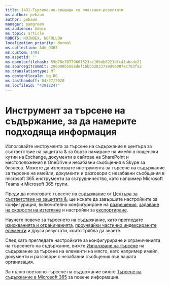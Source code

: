 ```yaml
---
title: 1491-Търсене-не-връщащи се очаквани-резултати
ms.author: pebaum
author: pebaum
manager: pamgreen
ms.audience: Admin
ms.topic: article
ROBOTS: NOINDEX, NOFOLLOW
localization_priority: Normal
ms.collection: Adm_O365
ms.custom: 1491
ms.assetid: ''
ms.openlocfilehash: 59b70e78779661523ac16bdb8221dfc41abcde21
ms.sourcegitcommit: 286000b588adef1bbbb28337a9d9e087ec783fa2
ms.translationtype: MT
ms.contentlocale: bg-BG
ms.lasthandoff: 04/27/2020
ms.locfileid: "43912247"
---
```

# <a name="content-search-tool-to-find-relevant-info"></a>Инструмент за търсене на съдържание, за да намерите подходяща информация

Използвайте инструмента за търсене на съдържание в центъра за съответствие на защитата & за бързо намиране на имейл в пощенски кутии на Exchange, документи в сайтове на SharePoint и местоположения в OneDrive и незабавни съобщения в Skype за бизнеса. Можете да използвате инструмента за търсене на съдържание за търсене на имейли, документи и разговори с незабавни съобщения в microsoft 365 инструменти за сътрудничество, като например Microsoft Teams и Microsoft 365 групи.


Преди да използвате търсене на [съдържание](https://sip.protection.office.com/contentsearchbeta?ContentOnly=1) от [Центъра за съответствие на защитата &](https://sip.protection.office.com/homepage), ще искате да завършите настройките за конфигурация, включително конфигуриране на [разрешения,](https://docs.microsoft.com/office365/securitycompliance/permissions-filtering-for-content-search) [задаване на скорости на изтегляне](https://docs.microsoft.com/office365/securitycompliance/increase-download-speeds-when-exporting-ediscovery-results) и настройки за [експортиране](https://docs.microsoft.com/office365/securitycompliance/disable-reports-when-you-export-content-search-results).

Научете повече за търсенето на съдържание, като прегледате [изискванията и ограниченията](https://docs.microsoft.com/office365/securitycompliance/limits-for-content-search), [проучвайки частично индексираните елементи](https://docs.microsoft.com/office365/securitycompliance/investigating-partially-indexed-items-in-ediscovery) и други резултати, които трябва да знаете.

След като прегледате настройките за конфигуриране и ограниченията на търсенето на съдържание, вижте [Използване на търсене</a> на съдържание за търсене на елементи на място, като например имейл, документи и разговори с незабавни съобщения във вашата организация](https://docs.microsoft.com/office365/securitycompliance/content-search).

За пълно поетапно търсене на съдържание вижте [Търсене на съдържание в Microsoft 365](https://docs.microsoft.com/office365/securitycompliance/search-for-content) за повече информация.
